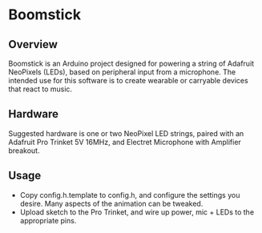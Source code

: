 # Boomstick

## Overview

Boomstick is an Arduino project designed for powering a string of Adafruit
NeoPixels (LEDs), based on peripheral input from a microphone. The intended use
for this software is to create wearable or carryable devices that react to
music.

## Hardware

Suggested hardware is one or two NeoPixel LED strings, paired with an
Adafruit Pro Trinket 5V 16MHz, and Electret Microphone with Amplifier breakout.

## Usage

* Copy config.h.template to config.h, and configure the settings you desire.
  Many aspects of the animation can be tweaked.
* Upload sketch to the Pro Trinket, and wire up power, mic + LEDs to the
  appropriate pins.
